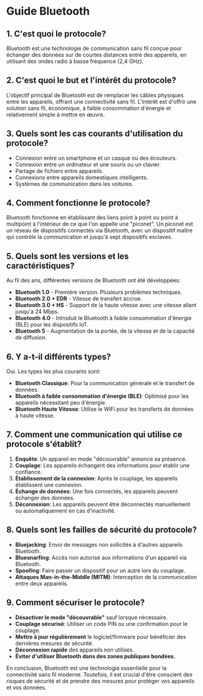# Guide Bluetooth

## 1. C'est quoi le protocole?
Bluetooth est une technologie de communication sans fil conçue pour échanger des données sur de courtes distances entre des appareils, en utilisant des ondes radio à basse fréquence (2,4 GHz).

## 2. C'est quoi le but et l'intérêt du protocole?
L'objectif principal de Bluetooth est de remplacer les câbles physiques entre les appareils, offrant une connectivité sans fil. L'intérêt est d'offrir une solution sans fil, économique, à faible consommation d'énergie et relativement simple à mettre en œuvre.

## 3. Quels sont les cas courants d'utilisation du protocole?
* Connexion entre un smartphone et un casque ou des écouteurs.
* Connexion entre un ordinateur et une souris ou un clavier.
* Partage de fichiers entre appareils.
* Connexions entre appareils domestiques intelligents.
* Systèmes de communication dans les voitures.

## 4. Comment fonctionne le protocole?
Bluetooth fonctionne en établissant des liens point à point ou point à multipoint à l'intérieur de ce que l'on appelle une "piconet". Un piconet est un réseau de dispositifs connectés via Bluetooth, avec un dispositif maître qui contrôle la communication et jusqu'à sept dispositifs esclaves.

## 5. Quels sont les versions et les caractéristiques?
Au fil des ans, différentes versions de Bluetooth ont été développées:
* **Bluetooth 1.0** - Première version. Plusieurs problèmes techniques.
* **Bluetooth 2.0 + EDR** - Vitesse de transfert accrue.
* **Bluetooth 3.0 + HS** - Support de la haute vitesse avec une vitesse allant jusqu'à 24 Mbps.
* **Bluetooth 4.0** - Introduit le Bluetooth à faible consommation d'énergie (BLE) pour les dispositifs IoT.
* **Bluetooth 5** - Augmentation de la portée, de la vitesse et de la capacité de diffusion.

## 6. Y a-t-il différents types?
Oui. Les types les plus courants sont:
* **Bluetooth Classique**: Pour la communication générale et le transfert de données.
* **Bluetooth à faible consommation d'énergie (BLE)**: Optimisé pour les appareils nécessitant peu d'énergie.
* **Bluetooth Haute Vitesse**: Utilise le WiFi pour les transferts de données à haute vitesse.

## 7. Comment une communication qui utilise ce protocole s'établit?
1. **Enquête**: Un appareil en mode "découvrable" annonce sa présence.
2. **Couplage**: Les appareils échangent des informations pour établir une confiance.
3. **Établissement de la connexion**: Après le couplage, les appareils établissent une connexion.
4. **Échange de données**: Une fois connectés, les appareils peuvent échanger des données.
5. **Déconnexion**: Les appareils peuvent être déconnectés manuellement ou automatiquement en cas d'inactivité.

## 8. Quels sont les failles de sécurité du protocole?
* **Bluejacking**: Envoi de messages non sollicités à d'autres appareils Bluetooth.
* **Bluesnarfing**: Accès non autorisé aux informations d'un appareil via Bluetooth.
* **Spoofing**: Faire passer un dispositif pour un autre lors du couplage.
* **Attaques Man-in-the-Middle (MITM)**: Interception de la communication entre deux appareils.

## 9. Comment sécuriser le protocole?
* **Désactiver le mode "découvrable"** sauf lorsque nécessaire.
* **Couplage sécurisé**: Utiliser un code PIN ou une confirmation pour le couplage.
* **Mettre à jour régulièrement** le logiciel/firmware pour bénéficier des dernières mesures de sécurité.
* **Déconnexion rapide** des appareils non utilisés.
* **Éviter d'utiliser Bluetooth dans des zones publiques bondées**.

En conclusion, Bluetooth est une technologie essentielle pour la connectivité sans fil moderne. Toutefois, il est crucial d'être conscient des risques de sécurité et de prendre des mesures pour protéger vos appareils et vos données.